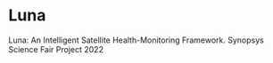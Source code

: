 # Luna
Luna: An Intelligent Satellite Health-Monitoring Framework. Synopsys Science Fair Project 2022
